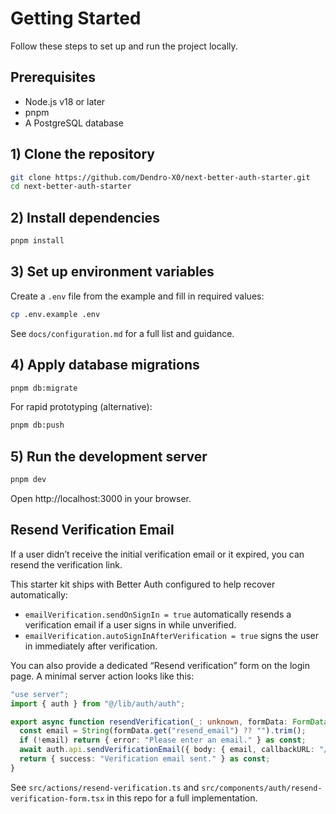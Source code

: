 # Getting Started

Follow these steps to set up and run the project locally.

## Prerequisites

- Node.js v18 or later
- pnpm
- A PostgreSQL database

## 1) Clone the repository

```bash
git clone https://github.com/Dendro-X0/next-better-auth-starter.git
cd next-better-auth-starter
```

## 2) Install dependencies

```bash
pnpm install
```

## 3) Set up environment variables

Create a `.env` file from the example and fill in required values:

```bash
cp .env.example .env
```

See `docs/configuration.md` for a full list and guidance.

## 4) Apply database migrations

```bash
pnpm db:migrate
```

For rapid prototyping (alternative):

```bash
pnpm db:push
```

## 5) Run the development server

```bash
pnpm dev
```

Open http://localhost:3000 in your browser.

## Resend Verification Email

If a user didn’t receive the initial verification email or it expired, you can resend the verification link.

This starter kit ships with Better Auth configured to help recover automatically:

- `emailVerification.sendOnSignIn = true` automatically resends a verification email if a user signs in while unverified.
- `emailVerification.autoSignInAfterVerification = true` signs the user in immediately after verification.

You can also provide a dedicated “Resend verification” form on the login page. A minimal server action looks like this:

```ts
"use server";
import { auth } from "@/lib/auth/auth";

export async function resendVerification(_: unknown, formData: FormData) {
  const email = String(formData.get("resend_email") ?? "").trim();
  if (!email) return { error: "Please enter an email." } as const;
  await auth.api.sendVerificationEmail({ body: { email, callbackURL: "/" } });
  return { success: "Verification email sent." } as const;
}
```

See `src/actions/resend-verification.ts` and `src/components/auth/resend-verification-form.tsx` in this repo for a full implementation.
